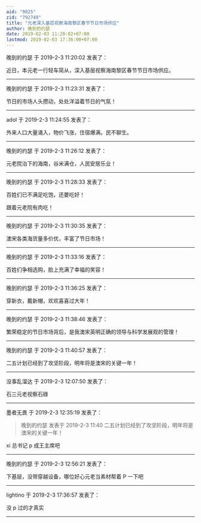 ```yaml
---
aid: "9025"
zid: "792749"
title: "元老深入基层视察海南黎区春节节日市场供应"
author: 晚到的约瑟
date: 2019-02-03 11:20:02+07:00
lastmod: 2019-02-03 17:36:00+07:00
---
```


晚到的约瑟 于 2019-2-3 11:20:02 发表了：

近日，本元老一行轻车简从，深入基层视察海南黎区春节节日市场供应。

---

晚到的约瑟 于 2019-2-3 11:23:31 发表了：

节日的市场人头攒动，处处洋溢着节日的气氛！

---

adol 于 2019-2-3 11:24:55 发表了：

外来人口大量涌入，物价飞涨，住宿爆满。民不聊生。

---

晚到的约瑟 于 2019-2-3 11:26:12 发表了：

元老院治下的海南，谷米满仓，人民安居乐业！

---

晚到的约瑟 于 2019-2-3 11:28:33 发表了：

百姓们已不满足吃饱，还要吃好！

跟着元老院有肉吃！

---

晚到的约瑟 于 2019-2-3 11:30:35 发表了：

澳宋各类海货量多价优，丰富了节日市场！

---

晚到的约瑟 于 2019-2-3 11:33:16 发表了：

百姓们争相选购，脸上充满了幸福的笑容！

---

晚到的约瑟 于 2019-2-3 11:36:25 发表了：

穿新衣，戴新帽，欢欢喜喜过大年！

---

晚到的约瑟 于 2019-2-3 11:38:46 发表了：

繁荣稳定的节日市场背后，是我澳宋英明正确的领导与科学发展观的管理！

---

晚到的约瑟 于 2019-2-3 11:40:57 发表了：

二五计划已经到了攻坚阶段，明年将是澳宋的关键一年！

---

没事乱溜达 于 2019-2-3 12:07:50 发表了：

石三元老视察石碌

---

墨者无畏 于 2019-2-3 12:35:19 发表了：

> 晚到的约瑟 发表于 2019-2-3 11:40 二五计划已经到了攻坚阶段，明年将是澳宋的关键一年！

xi 总书记 p 成王主席吧

---

晚到的约瑟 于 2019-2-3 12:56:21 发表了：

下基层，没带穿越设备，哪位好心元老当素材帮着 P 一下吧

---

lightino 于 2019-2-3 17:36:57 发表了：

没 p 过的才真实

---
